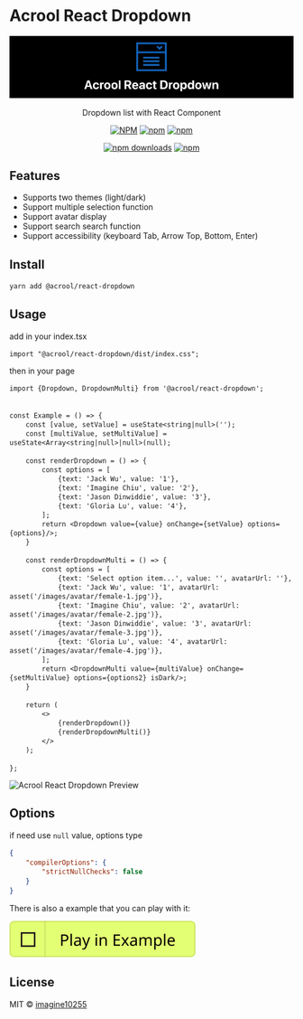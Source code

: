 # Acrool React Dropdown

<a href="https://acrool-react-dropdown.pages.dev/" title="Acrool React Dropdown - Dropdown list with React Component">
    <img src="https://raw.githubusercontent.com/acrool/acrool-react-dropdown/main/example/public/og.webp" alt="Acrool React Dropdown Logo"/>
</a>

<p align="center">
    Dropdown list with React Component
</p>

<div align="center">

[![NPM](https://img.shields.io/npm/v/@acrool/react-dropdown.svg?style=for-the-badge)](https://www.npmjs.com/package/@acrool/react-dropdown)
[![npm](https://img.shields.io/bundlejs/size/@acrool/react-dropdown?style=for-the-badge)](https://github.com/acrool/@acrool/react-dropdown/blob/main/LICENSE)
[![npm](https://img.shields.io/npm/l/@acrool/react-dropdown?style=for-the-badge)](https://github.com/acrool/react-dropdown/blob/main/LICENSE)

[![npm downloads](https://img.shields.io/npm/dm/@acrool/react-dropdown.svg?style=for-the-badge)](https://www.npmjs.com/package/@acrool/react-dropdown)
[![npm](https://img.shields.io/npm/dt/@acrool/react-dropdown.svg?style=for-the-badge)](https://www.npmjs.com/package/@acrool/react-dropdown)

</div>

## Features

- Supports two themes (light/dark)
- Support multiple selection function
- Support avatar display
- Support search search function
- Support accessibility (keyboard Tab, Arrow Top, Bottom, Enter)

## Install

```bash
yarn add @acrool/react-dropdown
```

## Usage

add in your index.tsx
```tst
import "@acrool/react-dropdown/dist/index.css";
```

then in your page
```tsx
import {Dropdown, DropdownMulti} from '@acrool/react-dropdown';


const Example = () => {
    const [value, setValue] = useState<string|null>('');
    const [multiValue, setMultiValue] = useState<Array<string|null>|null>(null);

    const renderDropdown = () => {
        const options = [
            {text: 'Jack Wu', value: '1'},
            {text: 'Imagine Chiu', value: '2'},
            {text: 'Jason Dinwiddie', value: '3'},
            {text: 'Gloria Lu', value: '4'},
        ];
        return <Dropdown value={value} onChange={setValue} options={options}/>;
    }
    
    const renderDropdownMulti = () => {
        const options = [
            {text: 'Select option item...', value: '', avatarUrl: ''},
            {text: 'Jack Wu', value: '1', avatarUrl: asset('/images/avatar/female-1.jpg')},
            {text: 'Imagine Chiu', value: '2', avatarUrl: asset('/images/avatar/female-2.jpg')},
            {text: 'Jason Dinwiddie', value: '3', avatarUrl: asset('/images/avatar/female-3.jpg')},
            {text: 'Gloria Lu', value: '4', avatarUrl: asset('/images/avatar/female-4.jpg')},
        ];
        return <DropdownMulti value={multiValue} onChange={setMultiValue} options={options2} isDark/>;
    }
    
    return (
        <>
            {renderDropdown()}
            {renderDropdownMulti()}
        </>
    );

};
```

<img src="https://acrool-react-dropdown.pages.dev/preview.webp" alt="Acrool React Dropdown Preview" width="700"/>



## Options

if need use `null` value, options type

```json
{
    "compilerOptions": {
        "strictNullChecks": false
    }
}
```

There is also a example that you can play with it:

[![Play react-editext-example](https://raw.githubusercontent.com/acrool/acrool-react-dropdown/main/play-in-example-button.svg)](https://acrool-react-dropdown.pages.dev)


## License

MIT © [imagine10255](https://github.com/imagine10255)
